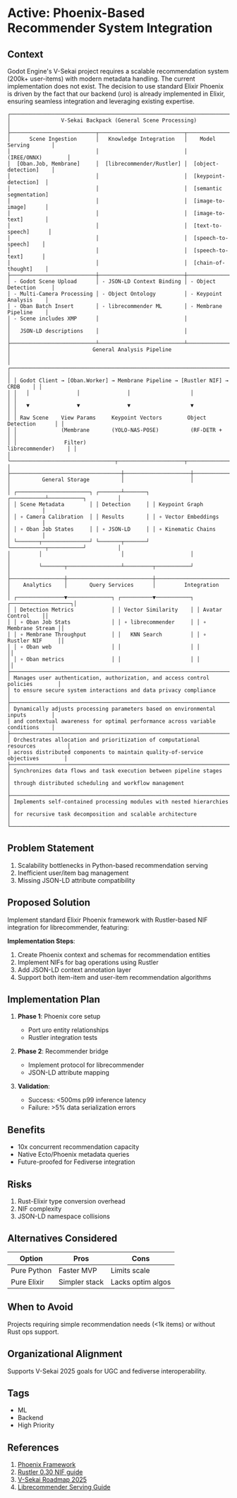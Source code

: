 # Active: Phoenix-Based Recommender System Integration

## Context

Godot Engine's V-Sekai project requires a scalable recommendation system (200k+ user-items) with modern metadata handling. The current implementation does not exist. The decision to use standard Elixir Phoenix is driven by the fact that our backend (uro) is already implemented in Elixir, ensuring seamless integration and leveraging existing expertise.

```text
┌────────────────────────────────────────────────────────────────────────────────┐
│                V-Sekai Backpack (General Scene Processing)                     │
├───────────────────────────┬───────────────────────────┬────────────────────────┤
│      Scene Ingestion      │   Knowledge Integration   │    Model Serving       │
│                           │                           │     (IREE/ONNX)        │
│  [Oban.Job, Membrane]     │  [librecommender/Rustler] │  [object-detection]    │
│                           │                           │  [keypoint-detection]  │
│                           │                           │  [semantic segmentation]
│                           │                           │  [image-to-image]      │
│                           │                           │  [image-to-text]       │
│                           │                           │  [text-to-speech]      │
│                           │                           │  [speech-to-speech]    │
│                           │                           │  [speech-to-text]      │
│                           │                           │  [chain-of-thought]    │
├───────────────────────────┼───────────────────────────┼────────────────────────┤
│ - Godot Scene Upload      │ - JSON-LD Context Binding │ - Object Detection     │
│ - Multi-Camera Processing │ - Object Ontology         │ - Keypoint Analysis    │
│ - Oban Batch Insert       │ - librecommender ML       │ - Membrane Pipeline    │
│ - Scene includes XMP      │                           │                        │
│   JSON-LD descriptions    │                           │                        │
├───────────────────────────┴───────────────────────────┴────────────────────────┤
│                          General Analysis Pipeline                             │
│ ┌────────────────────────────────────────────────────────────────────────────┐ │
│ │ Godot Client → [Oban.Worker] → Membrane Pipeline → [Rustler NIF] → CRDB    │ │
│ │   │               │               │                   │                    │ │
│ │   ▼               ▼               ▼                   ▼                    │ │
│ │ Raw Scene    View Params     Keypoint Vectors        Object Detection      │ │
│ │              (Membrane       (YOLO-NAS-POSE)          (RF-DETR +           │ │
│ │               Filter)                                   librecommender)    │ │
│ └─────────────────────────────────┬─────────────────────┬────────────────────┘ │
├───────────────────────────────────┼─────────────────────┼──────────────────────┤
│          General Storage          │                     │                      │
│ ┌───────────────────────┐ ┌───────┴───────┐ ┌───────────┴───────────┐          │
│ │ Scene Metadata        │ │ Detection     │ │ Keypoint Graph        │          │
│ │ ∘ Camera Calibration  │ │ Results       │ │ ∘ Vector Embeddings   │          │
│ │ ∘ Oban Job States     │ │ ∘ JSON-LD     │ │ ∘ Kinematic Chains    │          │
│ └───────┬───────────────┘ └───────┬───────┘ └───────────┬───────────┘          │
│         │                         │                     │                      │
│         └───────┬─────────────────┴─────────┬───────────┘                      │
├─────────────────┼───────────────────────────┼──────────────────────────────────┤
│    Analytics    │       Query Services      │         Integration              │
│ ┌───────────────▼──────────────┐ ┌──────────▼───────────┐ ┌───────────────────┐│
│ │ Detection Metrics            │ │ Vector Similarity    │ │ Avatar Control    ││
│ │ ∘ Oban Job Stats             │ │ ∘ librecommender     │ │ ∘ Membrane Stream ││
│ │ ∘ Membrane Throughput        │ │   KNN Search         │ │ ∘ Rustler NIF     ││
│ │ ∘ Oban web                   │ │                      │ │                   ││
│ │ ∘ Oban metrics               │ │                      │ │                   ││
├────────────────────────────────────────────────────────────────────────────────┤
│ Manages user authentication, authorization, and access control policies        │
│ to ensure secure system interactions and data privacy compliance               │
├────────────────────────────────────────────────────────────────────────────────┤
│ Dynamically adjusts processing parameters based on environmental inputs        │
│ and contextual awareness for optimal performance across variable conditions    │
├────────────────────────────────────────────────────────────────────────────────┤
│ Orchestrates allocation and prioritization of computational resources          │
│ across distributed components to maintain quality-of-service objectives        │
├────────────────────────────────────────────────────────────────────────────────┤
│ Synchronizes data flows and task execution between pipeline stages             │
│ through distributed scheduling and workflow management                         │
├────────────────────────────────────────────────────────────────────────────────┤
│ Implements self-contained processing modules with nested hierarchies           │
│ for recursive task decomposition and scalable architecture                     │
└────────────────────────────────────────────────────────────────────────────────┘
```

## Problem Statement

1. Scalability bottlenecks in Python-based recommendation serving
2. Inefficient user/item bag management
3. Missing JSON-LD attribute compatibility

## Proposed Solution

Implement standard Elixir Phoenix framework with Rustler-based NIF integration for librecommender, featuring:

**Implementation Steps**:

1. Create Phoenix context and schemas for recommendation entities
2. Implement NIFs for bag operations using Rustler
3. Add JSON-LD context annotation layer
4. Support both item-item and user-item recommendation algorithms

## Implementation Plan

1. **Phase 1**: Phoenix core setup

   - Port uro entity relationships
   - Rustler integration tests

2. **Phase 2**: Recommender bridge

   - Implement protocol for librecommender
   - JSON-LD attribute mapping

3. **Validation**:
   - Success: <500ms p99 inference latency
   - Failure: >5% data serialization errors

## Benefits

- 10x concurrent recommendation capacity
- Native Ecto/Phoenix metadata queries
- Future-proofed for Fediverse integration

## Risks

1. Rust-Elixir type conversion overhead
2. NIF complexity
3. JSON-LD namespace collisions

## Alternatives Considered

| Option      | Pros          | Cons              |
| ----------- | ------------- | ----------------- |
| Pure Python | Faster MVP    | Limits scale      |
| Pure Elixir | Simpler stack | Lacks optim algos |

## When to Avoid

Projects requiring simple recommendation needs (<1k items) or without Rust ops support.

## Organizational Alignment

Supports V-Sekai 2025 goals for UGC and fediverse interoperability.

## Tags

- ML
- Backend
- High Priority

## References

1. [Phoenix Framework](https://www.phoenixframework.org/)
2. [Rustler 0.30 NIF guide](https://github.com/rusterlium/rustler)
3. [V-Sekai Roadmap 2025](https://v-sekai.github.io/manuals/roadmap.html)
4. [Librecommender Serving Guide](https://librecommender.readthedocs.io/en/latest/serving_guide/rust.html)

